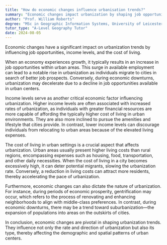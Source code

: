 ```yaml
---
title: "How do economic changes influence urbanisation trends?"
summary: "Economic changes impact urbanization by shaping job opportunities, income levels, and living costs, driving migration to urban areas in search of better prospects."
author: "Prof. William Roberts"
degree: "MSc in Geographic Information Systems, University of Leicester"
tutor_type: "A-Level Geography Tutor"
date: 2024-08-05
---
```


Economic changes have a significant impact on urbanization trends by influencing job opportunities, income levels, and the cost of living.

When an economy experiences growth, it typically results in an increase in job opportunities within urban areas. This surge in available employment can lead to a notable rise in urbanization as individuals migrate to cities in search of better job prospects. Conversely, during economic downturns, urbanization may decelerate due to a decline in job opportunities available in urban centers.

Income levels serve as another critical economic factor influencing urbanization. Higher income levels are often associated with increased rates of urbanization, as individuals with greater financial resources are more capable of affording the typically higher cost of living in urban environments. They are also more inclined to pursue the amenities and lifestyle that cities provide. In contrast, lower income levels can discourage individuals from relocating to urban areas because of the elevated living expenses.

The cost of living in urban settings is a crucial aspect that affects urbanization. Urban areas usually present higher living costs than rural regions, encompassing expenses such as housing, food, transportation, and other daily necessities. When the cost of living in a city becomes excessively high, it can deter potential migrants, slowing the urbanization rate. Conversely, a reduction in living costs can attract more residents, thereby accelerating the pace of urbanization.

Furthermore, economic changes can also dictate the nature of urbanization. For instance, during periods of economic prosperity, gentrification may occur, which refers to the process of renovating and enhancing neighborhoods to align with middle-class preferences. In contrast, during economic downturns, there may be a trend toward suburbanization—the expansion of populations into areas on the outskirts of cities.

In conclusion, economic changes are pivotal in shaping urbanization trends. They influence not only the rate and direction of urbanization but also its type, thereby affecting the demographic and spatial patterns of urban centers.
    